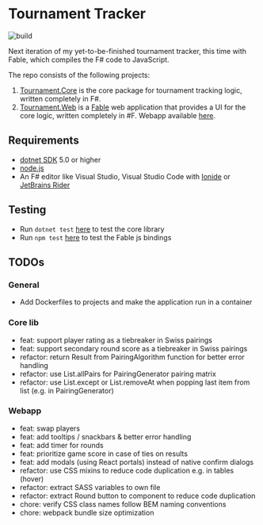 # Tournament Tracker

![build](https://github.com/akolu/tournamenttracker/actions/workflows/pipeline.yml/badge.svg)

Next iteration of my yet-to-be-finished tournament tracker, this time with Fable, which compiles the F# code to JavaScript.

The repo consists of the following projects:

1. [Tournament.Core](./Tournament.Core/) is the core package for tournament tracking logic, written completely in F#.
2. [Tournament.Web](./Tournament.Web/) is a [Fable](https://fable.io) web application that provides a UI for the core logic, written completely in #F. Webapp available [here](https://tournamenttracker-55dc5.web.app/).

## Requirements

- [dotnet SDK](https://www.microsoft.com/net/download/core) 5.0 or higher
- [node.js](https://nodejs.org)
- An F# editor like Visual Studio, Visual Studio Code with [Ionide](http://ionide.io/) or [JetBrains Rider](https://www.jetbrains.com/rider/)

## Testing

- Run `dotnet test` [here](./Tournament.Core/test) to test the core library
- Run `npm test` [here](./Tournament.Web) to test the Fable js bindings

## TODOs

### General

- Add Dockerfiles to projects and make the application run in a container

### Core lib

- feat: support player rating as a tiebreaker in Swiss pairings
- feat: support secondary round score as a tiebreaker in Swiss pairings
- refactor: return Result from PairingAlgorithm function for better error handling
- refactor: use List.allPairs for PairingGenerator pairing matrix
- refactor: use List.except or List.removeAt when popping last item from list (e.g. in PairingGenerator)

### Webapp

- feat: swap players
- feat: add tooltips / snackbars & better error handling
- feat: add timer for rounds
- feat: prioritize game score in case of ties on results
- feat: add modals (using React portals) instead of native confirm dialogs
- refactor: use CSS mixins to reduce code duplication e.g. in tables (hover)
- refactor: extract SASS variables to own file
- refactor: extract Round button to component to reduce code duplication
- chore: verify CSS class names follow BEM naming conventions
- chore: webpack bundle size optimization
